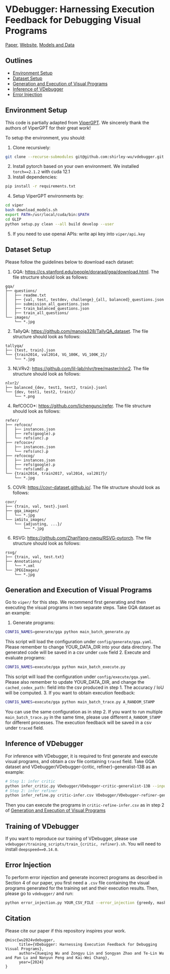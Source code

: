 # VDebugger: Harnessing Execution Feedback for Debugging Visual Programs

[Paper](https://arxiv.org/abs/2406.13444), [Website](https://shirley-wu.github.io/vdebugger/index.html), [Models and Data](https://huggingface.co/VDebugger)

## Outlines

- [Environment Setup](https://github.com/shirley-wu/vdebugger/tree/main?tab=readme-ov-file#environment-setup)
- [Dataset Setup](https://github.com/shirley-wu/vdebugger/tree/main?tab=readme-ov-file#dataset-setup)
- [Generation and Execution of Visual Programs](https://github.com/shirley-wu/vdebugger/tree/main?tab=readme-ov-file#generation-and-execution-of-visual-programs)
- [Inference of VDebugger](https://github.com/shirley-wu/vdebugger/tree/main?tab=readme-ov-file#inference-of-vdebugger)
- [Error Injection](https://github.com/shirley-wu/vdebugger/tree/main?tab=readme-ov-file#error-injection)

## Environment Setup

This code is partially adapted from [ViperGPT](https://github.com/cvlab-columbia/viper). We sincerely thank the authors of ViperGPT for their great work!

To setup the environment, you should:
1. Clone recursively:
```bash
git clone --recurse-submodules git@github.com:shirley-wu/vdebugger.git
```
2. Install pytorch based on your own environment. We installed `torch==2.1.2` with cuda 12.1
3. Install dependencies:
```bash
pip install -r requirements.txt
```
4. Setup ViperGPT environments by:
```bash
cd viper
bash download_models.sh
export PATH=/usr/local/cuda/bin:$PATH
cd GLIP
python setup.py clean --all build develop --user
```
5. If you need to use openai APIs: write api key into `viper/api.key`

## Dataset Setup

Please follow the guidelines below to download each dataset:
1. GQA: https://cs.stanford.edu/people/dorarad/gqa/download.html. The file structure should look as follows:
```
gqa/
├── questions/
│   ├── readme.txt
│   ├── {val, test, testdev, challenge}_{all, balanced}_questions.json
│   ├── submission_all_questions.json
│   ├── train_balanced_questions.json
│   ├── train_all_questions/
└── images/
    └── *.jpg
```
2. TallyQA: https://github.com/manoja328/TallyQA_dataset. The file structure should look as follows:
```
tallyqa/
├── {test, train}.json
└── {train2014, val2014, VG_100K, VG_100K_2}/
    └── *.jpg
```
3. NLVRv2: https://github.com/lil-lab/nlvr/tree/master/nlvr2. The file structure should look as follows:
```
nlvr2/
├── balanced_{dev, test1, test2, train}.jsonl
└── {dev, test1, test2, train}/
    └── *.png
```
4. RefCOCO*: https://github.com/lichengunc/refer. The file structure should look as follows:
```
refer/
├── refcoco/
│   ├── instances.json
│   ├── refs(google).p
│   └── refs(unc).p
├── refcoco+/
│   ├── instances.json
│   └── refs(unc).p
├── refcocog/
│   ├── instances.json
│   ├── refs(google).p
│   └── refs(umd).p
└── {train2014, train2017, val2014, val2017}/
    └── *.jpg
```
5. COVR: https://covr-dataset.github.io/. The file structure should look as follows:
```
covr/
├── {train, val, test}.jsonl
├── gqa_images/
│   └── *.jpg
└── imSitu_images/
    └── {adjusting, ...}/
        └── *.jpg
```
6. RSVG: https://github.com/ZhanYang-nwpu/RSVG-pytorch. The file structure should look as follows:
```
rsvg/
├── {train, val, test.txt}
├── Annotations/
│   └── *.xml
└── JPEGImages/
    └── *.jpg
```

## Generation and Execution of Visual Programs

Go to `viper/` for this step. We recommend first generating and then executing the visual programs in two separate steps. Take GQA dataset as an example:
1. Generate programs:
```bash
CONFIG_NAMES=generate/gqa python main_batch_generate.py
```
This script will load the configuration under `config/generate/gqa.yaml`. Please remember to change YOUR_DATA_DIR into your data directory. The generated code will be saved in a csv under `code` field
2. Execute and evaluate programs:
```bash
CONFIG_NAMES=execute/gqa python main_batch_execute.py
```
This script will load the configuration under `config/execute/gqa.yaml`. Please also remember to update YOUR_DATA_DIR, and change the `cached_codex_path:` field into the csv produced in step 1. The accuracy / IoU will be computed.
3. If you want to obtain execution feedback:
```bash
CONFIG_NAMES=execute/gqa python main_batch_trace.py A_RANDOM_STAMP
```
You can use the same configuration as in step 2. If you want to run multiple `main_batch_trace.py` in the same time, please use different `A_RANDOM_STAMP` for different processes. The execution feedback will be saved in a csv under `traced` field.

## Inference of VDebugger

For inference with VDebugger, it is required to first generate and execute visual programs, and obtain a csv file containing `traced` field. Take GQA dataset and VDebugger/VDebugger-{critic, refiner}-generalist-13B as an example:
```bash
# Step 1: infer critic
python infer_critic.py VDebugger/VDebugger-critic-generalist-13B --input YOUR_CSV_CONTAINING_TRACED_FIELD --dataset gqa  # output file will be written to critic-infer.csv
# Step 2: infer refiner
python infer_refine.py critic-infer.csv VDebugger/VDebugger-refiner-generalist-13B  # output file will be written to critic-refine-infer.csv
```
Then you can execute the programs in `critic-refine-infer.csv` as in step 2 of [Generation and Execution of Visual Programs](https://github.com/shirley-wu/vdebugger/tree/main?tab=readme-ov-file#generation-and-execution-of-visual-programs)

## Training of VDebugger

If you want to reproduce our training of VDebugger, please use `vdebugger/training_scripts/train_{critic, refiner}.sh`. You will need to install `deepspeed==0.14.0`.

## Error Injection

To perform error injection and generate incorrect programs as described in Section 4 of our paper, you first need a `.csv` file containing the visual programs generated for the training set and their execution results. Then, please go to `vdebugger/` and run:
```bash
python error_injection.py YOUR_CSV_FILE --error_injection {greedy, mask-best}
```

## Citation

Please cite our paper if this repository inspires your work.
```
@misc{wu2024vdebugger,
      title={VDebugger: Harnessing Execution Feedback for Debugging Visual Programs}, 
      author={Xueqing Wu and Zongyu Lin and Songyan Zhao and Te-Lin Wu and Pan Lu and Nanyun Peng and Kai-Wei Chang},
      year={2024}
}
```
